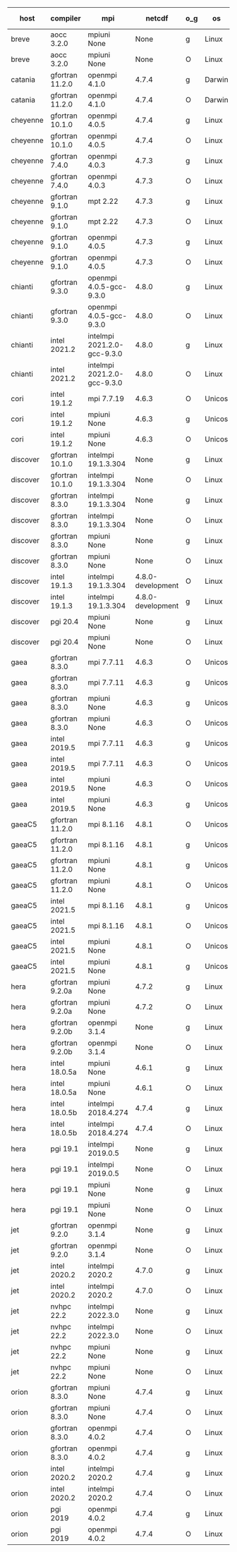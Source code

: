 

| host     | compiler                              | mpi                      | netcdf        | o_g        | os       | build       | u_pass          | u_fail          | s_pass            | s_fail            | e_pass             | e_fail             | nuopc_pass       | nuopc_fail       | artifacts link          |
|----------|---------------------------------------|--------------------------|---------------|------------|----------|-------------|-----------------|-----------------|-------------------|-------------------|--------------------|--------------------|------------------|------------------|-------------------------|
| breve | aocc 3.2.0 | mpiuni None  | None  | g | Linux | PASS | None | None | None | None | None | None | None | None | <a href="https://github.com/esmf-org/esmf-test-artifacts/tree/2b404a2cc03a17fac8a1781c8f1796b006866b8c/develop/aocc/3.2.0/g/mpiuni/None" target="_blank">2b404a2</a> | 
| breve | aocc 3.2.0 | mpiuni None  | None  | O | Linux | PASS | 12304 | 34 | 6 | 2 | 43 | 0 | None | None | <a href="https://github.com/esmf-org/esmf-test-artifacts/tree/1f9543019832972f24fe043619da0e7e3c632c14/develop/aocc/3.2.0/O/mpiuni/None" target="_blank">1f95430</a> | 
| catania | gfortran 11.2.0 | openmpi 4.1.0  | 4.7.4  | g | Darwin | PASS | None | None | None | None | None | None | None | None | <a href="https://github.com/esmf-org/esmf-test-artifacts/tree/c43a97f43daa55358896fb1733c7c527dfa12394/develop/gfortran/11.2.0/g/openmpi/4.1.0" target="_blank">c43a97f</a> | 
| catania | gfortran 11.2.0 | openmpi 4.1.0  | 4.7.4  | O | Darwin | PASS | 13906 | 11 | 49 | 0 | 80 | 0 | 52 | 0 | <a href="https://github.com/esmf-org/esmf-test-artifacts/tree/ec0bb16dc00b532386170f007ccfe09681cd7776/develop/gfortran/11.2.0/O/openmpi/4.1.0" target="_blank">ec0bb16</a> | 
| cheyenne | gfortran 10.1.0 | openmpi 4.0.5  | 4.7.4  | g | Linux | PASS | None | None | None | None | None | None | None | None | <a href="https://github.com/esmf-org/esmf-test-artifacts/tree/66a035833df3a5b8af0a0018b4e1fc33c40ab25c/develop/gfortran/10.1.0/g/openmpi/4.0.5" target="_blank">66a0358</a> | 
| cheyenne | gfortran 10.1.0 | openmpi 4.0.5  | 4.7.4  | O | Linux | PASS | 13917 | 0 | 49 | 0 | 80 | 0 | 52 | 0 | <a href="https://github.com/esmf-org/esmf-test-artifacts/tree/a23772aa8bee6a6693f9bf7c88403d1393a77686/develop/gfortran/10.1.0/O/openmpi/4.0.5" target="_blank">a23772a</a> | 
| cheyenne | gfortran 7.4.0 | openmpi 4.0.3  | 4.7.3  | g | Linux | PASS | None | None | None | None | None | None | None | None | <a href="https://github.com/esmf-org/esmf-test-artifacts/tree/1f3cca7f4fce69b0fa8e3f66932d9d3fe885a150/develop/gfortran/7.4.0/g/openmpi/4.0.3" target="_blank">1f3cca7</a> | 
| cheyenne | gfortran 7.4.0 | openmpi 4.0.3  | 4.7.3  | O | Linux | PASS | 13917 | 0 | 49 | 0 | 80 | 0 | 52 | 0 | <a href="https://github.com/esmf-org/esmf-test-artifacts/tree/8957aab5f5bb242a96df82c0fed039a1861a129e/develop/gfortran/7.4.0/O/openmpi/4.0.3" target="_blank">8957aab</a> | 
| cheyenne | gfortran 9.1.0 | mpt 2.22  | 4.7.3  | g | Linux | PASS | 13917 | 0 | 49 | 0 | 80 | 0 | 52 | 0 | <a href="https://github.com/esmf-org/esmf-test-artifacts/tree/30699cf3fe07806bcbfd9d3c723f7d09c61a70fc/develop/gfortran/9.1.0/g/mpt/2.22" target="_blank">30699cf</a> | 
| cheyenne | gfortran 9.1.0 | mpt 2.22  | 4.7.3  | O | Linux | PASS | 13917 | 0 | 49 | 0 | 80 | 0 | 52 | 0 | <a href="https://github.com/esmf-org/esmf-test-artifacts/tree/29ac9405c00fa0f3a4611a86744bf3a0c7e4505a/develop/gfortran/9.1.0/O/mpt/2.22" target="_blank">29ac940</a> | 
| cheyenne | gfortran 9.1.0 | openmpi 4.0.5  | 4.7.3  | g | Linux | PASS | None | None | None | None | None | None | None | None | <a href="https://github.com/esmf-org/esmf-test-artifacts/tree/60f90ca2d45a51ab73913c681fd871a433ef88ac/develop/gfortran/9.1.0/g/openmpi/4.0.5" target="_blank">60f90ca</a> | 
| cheyenne | gfortran 9.1.0 | openmpi 4.0.5  | 4.7.3  | O | Linux | PASS | 13917 | 0 | 49 | 0 | 80 | 0 | 52 | 0 | <a href="https://github.com/esmf-org/esmf-test-artifacts/tree/1b52467a72ba65e704bd9508ce9340bc1b5e8d2d/develop/gfortran/9.1.0/O/openmpi/4.0.5" target="_blank">1b52467</a> | 
| chianti | gfortran 9.3.0 | openmpi 4.0.5-gcc-9.3.0  | 4.8.0  | g | Linux | PASS | 13916 | 1 | 49 | 0 | 80 | 0 | 52 | 0 | <a href="https://github.com/esmf-org/esmf-test-artifacts/tree/8b3555eb3e222be3ea2499a4869c80361cafa3b3/develop/gfortran/9.3.0/g/openmpi/4.0.5-gcc-9.3.0" target="_blank">8b3555e</a> | 
| chianti | gfortran 9.3.0 | openmpi 4.0.5-gcc-9.3.0  | 4.8.0  | O | Linux | PASS | 13917 | 0 | 49 | 0 | 80 | 0 | 52 | 0 | <a href="https://github.com/esmf-org/esmf-test-artifacts/tree/82a271548f807176152e1d3752fb7baa5777b64b/develop/gfortran/9.3.0/O/openmpi/4.0.5-gcc-9.3.0" target="_blank">82a2715</a> | 
| chianti | intel 2021.2 | intelmpi 2021.2.0-gcc-9.3.0  | 4.8.0  | g | Linux | PASS | 13917 | 0 | 49 | 0 | 80 | 0 | 52 | 0 | <a href="https://github.com/esmf-org/esmf-test-artifacts/tree/8ec5e192deeb74502264baa34bd0fff6dc3e4863/develop/intel/2021.2/g/intelmpi/2021.2.0-gcc-9.3.0" target="_blank">8ec5e19</a> | 
| chianti | intel 2021.2 | intelmpi 2021.2.0-gcc-9.3.0  | 4.8.0  | O | Linux | PASS | 13917 | 0 | 49 | 0 | 80 | 0 | 52 | 0 | <a href="https://github.com/esmf-org/esmf-test-artifacts/tree/2a40d90346b25356be5bd687f1f0791a1c888882/develop/intel/2021.2/O/intelmpi/2021.2.0-gcc-9.3.0" target="_blank">2a40d90</a> | 
| cori | intel 19.1.2 | mpi 7.7.19  | 4.6.3  | O | Unicos | PASS | None | None | None | None | None | None | None | None | <a href="https://github.com/esmf-org/esmf-test-artifacts/tree/70756eb62bf0fea937277f752599e07841b942bd/develop/intel/19.1.2/O/mpi/7.7.19" target="_blank">70756eb</a> | 
| cori | intel 19.1.2 | mpiuni None  | 4.6.3  | g | Unicos | PASS | None | None | None | None | None | None | None | None | <a href="https://github.com/esmf-org/esmf-test-artifacts/tree/519b4733debc0960e21234333147a6e31c491274/develop/intel/19.1.2/g/mpiuni/None" target="_blank">519b473</a> | 
| cori | intel 19.1.2 | mpiuni None  | 4.6.3  | O | Unicos | PASS | None | None | None | None | None | None | None | None | <a href="https://github.com/esmf-org/esmf-test-artifacts/tree/b13b091729cc7c573ecfee4d7ed297c7666ad84e/develop/intel/19.1.2/O/mpiuni/None" target="_blank">b13b091</a> | 
| discover | gfortran 10.1.0 | intelmpi 19.1.3.304  | None  | g | Linux | PASS | 13902 | 15 | 49 | 0 | 80 | 0 | 52 | 0 | <a href="https://github.com/esmf-org/esmf-test-artifacts/tree/8faa92d28cebc300c351247d755c67e370ec56e6/develop/gfortran/10.1.0/g/intelmpi/19.1.3.304" target="_blank">8faa92d</a> | 
| discover | gfortran 10.1.0 | intelmpi 19.1.3.304  | None  | O | Linux | PASS | 13902 | 15 | 49 | 0 | 80 | 0 | 52 | 0 | <a href="https://github.com/esmf-org/esmf-test-artifacts/tree/1886e2d51e3997a29ffab70ac9a8dc085ccd12c8/develop/gfortran/10.1.0/O/intelmpi/19.1.3.304" target="_blank">1886e2d</a> | 
| discover | gfortran 8.3.0 | intelmpi 19.1.3.304  | None  | g | Linux | PASS | 13902 | 15 | 49 | 0 | 80 | 0 | 52 | 0 | <a href="https://github.com/esmf-org/esmf-test-artifacts/tree/e62f054543d40ffeeb8e7cd0d8822eaba04bf03d/develop/gfortran/8.3.0/g/intelmpi/19.1.3.304" target="_blank">e62f054</a> | 
| discover | gfortran 8.3.0 | intelmpi 19.1.3.304  | None  | O | Linux | PASS | 13902 | 15 | 49 | 0 | 80 | 0 | 52 | 0 | <a href="https://github.com/esmf-org/esmf-test-artifacts/tree/c756b77ed44e4057a0f716a59aa8f70525c47d0d/develop/gfortran/8.3.0/O/intelmpi/19.1.3.304" target="_blank">c756b77</a> | 
| discover | gfortran 8.3.0 | mpiuni None  | None  | g | Linux | PASS | 12338 | 0 | 8 | 0 | 43 | 0 | None | None | <a href="https://github.com/esmf-org/esmf-test-artifacts/tree/0bdde89106d6b09d944d2b72c6d6758e4382eebc/develop/gfortran/8.3.0/g/mpiuni/None" target="_blank">0bdde89</a> | 
| discover | gfortran 8.3.0 | mpiuni None  | None  | O | Linux | PASS | 12338 | 0 | 8 | 0 | 43 | 0 | None | None | <a href="https://github.com/esmf-org/esmf-test-artifacts/tree/83b48535dbd8da75854ffaea3adf3e985f0e5ffe/develop/gfortran/8.3.0/O/mpiuni/None" target="_blank">83b4853</a> | 
| discover | intel 19.1.3 | intelmpi 19.1.3.304  | 4.8.0-development  | O | Linux | PASS | 13917 | 0 | 49 | 0 | 80 | 0 | 52 | 0 | <a href="https://github.com/esmf-org/esmf-test-artifacts/tree/8fd622264e1587ba0a2a7f6ac7ceb411cece3024/develop/intel/19.1.3/O/intelmpi/19.1.3.304" target="_blank">8fd6222</a> | 
| discover | intel 19.1.3 | intelmpi 19.1.3.304  | 4.8.0-development  | g | Linux | PASS | 13917 | 0 | 49 | 0 | 80 | 0 | 52 | 0 | <a href="https://github.com/esmf-org/esmf-test-artifacts/tree/fcd0fc408a902366e431c83c067470e84fd1e102/develop/intel/19.1.3/g/intelmpi/19.1.3.304" target="_blank">fcd0fc4</a> | 
| discover | pgi 20.4 | mpiuni None  | None  | g | Linux | PASS | None | None | None | None | None | None | None | None | <a href="https://github.com/esmf-org/esmf-test-artifacts/tree/d3533cb30258af0ed8279665c5958f0d79d21650/develop/pgi/20.4/g/mpiuni/None" target="_blank">d3533cb</a> | 
| discover | pgi 20.4 | mpiuni None  | None  | O | Linux | PASS | 0 | 7460 | 0 | 8 | None | None | None | None | <a href="https://github.com/esmf-org/esmf-test-artifacts/tree/b49bf2ff65173288a4008dcdb20d5134cde512e7/develop/pgi/20.4/O/mpiuni/None" target="_blank">b49bf2f</a> | 
| gaea | gfortran 8.3.0 | mpi 7.7.11  | 4.6.3  | O | Unicos | PASS | 13916 | 1 | 49 | 0 | 80 | 0 | 47 | 5 | <a href="https://github.com/esmf-org/esmf-test-artifacts/tree/2278861a25a3f718d83d1ced6064003b62f8f64b/develop/gfortran/8.3.0/O/mpi/7.7.11" target="_blank">2278861</a> | 
| gaea | gfortran 8.3.0 | mpi 7.7.11  | 4.6.3  | g | Unicos | PASS | 13916 | 1 | 49 | 0 | 80 | 0 | 47 | 5 | <a href="https://github.com/esmf-org/esmf-test-artifacts/tree/7591fd9cc24e2a742f088eca15e31a5156ab1e53/develop/gfortran/8.3.0/g/mpi/7.7.11" target="_blank">7591fd9</a> | 
| gaea | gfortran 8.3.0 | mpiuni None  | 4.6.3  | g | Unicos | PASS | 12338 | 0 | 8 | 0 | 43 | 0 | None | None | <a href="https://github.com/esmf-org/esmf-test-artifacts/tree/75c976e24234ebc5ab12da35a39430f80c32d3d8/develop/gfortran/8.3.0/g/mpiuni/None" target="_blank">75c976e</a> | 
| gaea | gfortran 8.3.0 | mpiuni None  | 4.6.3  | O | Unicos | PASS | 12338 | 0 | 8 | 0 | 43 | 0 | None | None | <a href="https://github.com/esmf-org/esmf-test-artifacts/tree/16232b6f258db48d24c17ebc1e11913323d22777/develop/gfortran/8.3.0/O/mpiuni/None" target="_blank">16232b6</a> | 
| gaea | intel 2019.5 | mpi 7.7.11  | 4.6.3  | g | Unicos | PASS | 13902 | 15 | 49 | 0 | 80 | 0 | 47 | 5 | <a href="https://github.com/esmf-org/esmf-test-artifacts/tree/6c4b31d61327cc890b5afaffe0226e26518739f2/develop/intel/2019.5/g/mpi/7.7.11" target="_blank">6c4b31d</a> | 
| gaea | intel 2019.5 | mpi 7.7.11  | 4.6.3  | O | Unicos | PASS | 13902 | 15 | 49 | 0 | 80 | 0 | 47 | 5 | <a href="https://github.com/esmf-org/esmf-test-artifacts/tree/1bfbe470abb45d6efec5920a42e416c6e7ae07c7/develop/intel/2019.5/O/mpi/7.7.11" target="_blank">1bfbe47</a> | 
| gaea | intel 2019.5 | mpiuni None  | 4.6.3  | O | Unicos | PASS | 12323 | 15 | 8 | 0 | 43 | 0 | None | None | <a href="https://github.com/esmf-org/esmf-test-artifacts/tree/1c4922a79c753fbbda1935ff075e9eb129b37a7e/develop/intel/2019.5/O/mpiuni/None" target="_blank">1c4922a</a> | 
| gaea | intel 2019.5 | mpiuni None  | 4.6.3  | g | Unicos | PASS | 12323 | 15 | 8 | 0 | 43 | 0 | None | None | <a href="https://github.com/esmf-org/esmf-test-artifacts/tree/500ab81612269b56085b6d85fa0242f95b94da13/develop/intel/2019.5/g/mpiuni/None" target="_blank">500ab81</a> | 
| gaeaC5 | gfortran 11.2.0 | mpi 8.1.16  | 4.8.1  | O | Unicos | PASS | 13917 | 0 | 49 | 0 | 80 | 0 | 52 | 0 | <a href="https://github.com/esmf-org/esmf-test-artifacts/tree/50278fab2cf1af9874dfe45b6ad3a4a0659ee655/develop/gfortran/11.2.0/O/mpi/8.1.16" target="_blank">50278fa</a> | 
| gaeaC5 | gfortran 11.2.0 | mpi 8.1.16  | 4.8.1  | g | Unicos | PASS | 13917 | 0 | 49 | 0 | 80 | 0 | 52 | 0 | <a href="https://github.com/esmf-org/esmf-test-artifacts/tree/f417465246211ebade99e6ffe3e953050fd0dcd6/develop/gfortran/11.2.0/g/mpi/8.1.16" target="_blank">f417465</a> | 
| gaeaC5 | gfortran 11.2.0 | mpiuni None  | 4.8.1  | g | Unicos | PASS | 12338 | 0 | 8 | 0 | 43 | 0 | None | None | <a href="https://github.com/esmf-org/esmf-test-artifacts/tree/025f9cc9f07e39371c6da94144539eea35a7281b/develop/gfortran/11.2.0/g/mpiuni/None" target="_blank">025f9cc</a> | 
| gaeaC5 | gfortran 11.2.0 | mpiuni None  | 4.8.1  | O | Unicos | PASS | 12338 | 0 | 8 | 0 | 43 | 0 | None | None | <a href="https://github.com/esmf-org/esmf-test-artifacts/tree/ae2215dea19546a729c99cf2b473ee98cf9794d5/develop/gfortran/11.2.0/O/mpiuni/None" target="_blank">ae2215d</a> | 
| gaeaC5 | intel 2021.5 | mpi 8.1.16  | 4.8.1  | g | Unicos | PASS | 13917 | 0 | 49 | 0 | 80 | 0 | 52 | 0 | <a href="https://github.com/esmf-org/esmf-test-artifacts/tree/c86e5c7f949be323f9175b78b9f89a5424dd85c0/develop/intel/2021.5/g/mpi/8.1.16" target="_blank">c86e5c7</a> | 
| gaeaC5 | intel 2021.5 | mpi 8.1.16  | 4.8.1  | O | Unicos | PASS | 13917 | 0 | 49 | 0 | 80 | 0 | 52 | 0 | <a href="https://github.com/esmf-org/esmf-test-artifacts/tree/3b7a2033da10a053358df5ad9c0b29cb6976206f/develop/intel/2021.5/O/mpi/8.1.16" target="_blank">3b7a203</a> | 
| gaeaC5 | intel 2021.5 | mpiuni None  | 4.8.1  | O | Unicos | PASS | 12338 | 0 | 8 | 0 | 43 | 0 | None | None | <a href="https://github.com/esmf-org/esmf-test-artifacts/tree/bd5fe7e81310dcb3279f277f0f27f57bf10338ac/develop/intel/2021.5/O/mpiuni/None" target="_blank">bd5fe7e</a> | 
| gaeaC5 | intel 2021.5 | mpiuni None  | 4.8.1  | g | Unicos | PASS | 12338 | 0 | 8 | 0 | 43 | 0 | None | None | <a href="https://github.com/esmf-org/esmf-test-artifacts/tree/f3d83fb5ef8ad9b4d274b4b36c73bc2271d6b133/develop/intel/2021.5/g/mpiuni/None" target="_blank">f3d83fb</a> | 
| hera | gfortran 9.2.0a | mpiuni None  | 4.7.2  | g | Linux | PASS | 12338 | 0 | 8 | 0 | 43 | 0 | None | None | <a href="https://github.com/esmf-org/esmf-test-artifacts/tree/560c04ca8b558fbfc0975c0e4cf0217b9e50a2f9/develop/gfortran/9.2.0a/g/mpiuni/None" target="_blank">560c04c</a> | 
| hera | gfortran 9.2.0a | mpiuni None  | 4.7.2  | O | Linux | PASS | 12338 | 0 | 8 | 0 | 43 | 0 | None | None | <a href="https://github.com/esmf-org/esmf-test-artifacts/tree/bc058df211e9717164623afe8278497b41c8404b/develop/gfortran/9.2.0a/O/mpiuni/None" target="_blank">bc058df</a> | 
| hera | gfortran 9.2.0b | openmpi 3.1.4  | None  | g | Linux | PASS | 13917 | 0 | 49 | 0 | 80 | 0 | 52 | 0 | <a href="https://github.com/esmf-org/esmf-test-artifacts/tree/abf194391fd94e392e628e28e6010de483c4425e/develop/gfortran/9.2.0b/g/openmpi/3.1.4" target="_blank">abf1943</a> | 
| hera | gfortran 9.2.0b | openmpi 3.1.4  | None  | O | Linux | PASS | 13917 | 0 | 49 | 0 | 80 | 0 | 52 | 0 | <a href="https://github.com/esmf-org/esmf-test-artifacts/tree/00ece405e6722945b0ddd6867714b945f8623e57/develop/gfortran/9.2.0b/O/openmpi/3.1.4" target="_blank">00ece40</a> | 
| hera | intel 18.0.5a | mpiuni None  | 4.6.1  | g | Linux | PASS | 12338 | 0 | 8 | 0 | 43 | 0 | None | None | <a href="https://github.com/esmf-org/esmf-test-artifacts/tree/1c71a7d61362707b49063a5b9af5dd4601b2cbec/develop/intel/18.0.5a/g/mpiuni/None" target="_blank">1c71a7d</a> | 
| hera | intel 18.0.5a | mpiuni None  | 4.6.1  | O | Linux | PASS | 12338 | 0 | 8 | 0 | 43 | 0 | None | None | <a href="https://github.com/esmf-org/esmf-test-artifacts/tree/8d5b6df3e176aaa39da2002e1a6e4feca9d046f1/develop/intel/18.0.5a/O/mpiuni/None" target="_blank">8d5b6df</a> | 
| hera | intel 18.0.5b | intelmpi 2018.4.274  | 4.7.4  | g | Linux | PASS | 13917 | 0 | 49 | 0 | 80 | 0 | 52 | 0 | <a href="https://github.com/esmf-org/esmf-test-artifacts/tree/48be8e63bb2e73e00c023a9e124c032324e33b63/develop/intel/18.0.5b/g/intelmpi/2018.4.274" target="_blank">48be8e6</a> | 
| hera | intel 18.0.5b | intelmpi 2018.4.274  | 4.7.4  | O | Linux | PASS | 13917 | 0 | 49 | 0 | 80 | 0 | 52 | 0 | <a href="https://github.com/esmf-org/esmf-test-artifacts/tree/643265728b679fa95f8868de3a449d4868a0533b/develop/intel/18.0.5b/O/intelmpi/2018.4.274" target="_blank">6432657</a> | 
| hera | pgi 19.1 | intelmpi 2019.0.5  | None  | g | Linux | PASS | 13040 | 877 | None | None | None | None | None | None | <a href="https://github.com/esmf-org/esmf-test-artifacts/tree/9725acb88adabd8795c33ee2f41016a54cfb9e1e/develop/pgi/19.1/g/intelmpi/2019.0.5" target="_blank">9725acb</a> | 
| hera | pgi 19.1 | intelmpi 2019.0.5  | None  | O | Linux | PASS | 13088 | 829 | None | None | None | None | None | None | <a href="https://github.com/esmf-org/esmf-test-artifacts/tree/87114300b01a653f72fdfb72c38331e85121b0e4/develop/pgi/19.1/O/intelmpi/2019.0.5" target="_blank">8711430</a> | 
| hera | pgi 19.1 | mpiuni None  | None  | g | Linux | PASS | 11713 | 625 | 4 | 4 | 40 | 3 | None | None | <a href="https://github.com/esmf-org/esmf-test-artifacts/tree/2f8a8c0bc98687af760e4d85af1f5d11a02c20a8/develop/pgi/19.1/g/mpiuni/None" target="_blank">2f8a8c0</a> | 
| hera | pgi 19.1 | mpiuni None  | None  | O | Linux | PASS | 11713 | 625 | 6 | 2 | 40 | 3 | None | None | <a href="https://github.com/esmf-org/esmf-test-artifacts/tree/b7c4deaf6121b68a00ba555f445943823207fc48/develop/pgi/19.1/O/mpiuni/None" target="_blank">b7c4dea</a> | 
| jet | gfortran 9.2.0 | openmpi 3.1.4  | None  | g | Linux | PASS | 13917 | 0 | 49 | 0 | 80 | 0 | 52 | 0 | <a href="https://github.com/esmf-org/esmf-test-artifacts/tree/c474be27a8b1b95e5589e41e15b27c95b4588e50/develop/gfortran/9.2.0/g/openmpi/3.1.4" target="_blank">c474be2</a> | 
| jet | gfortran 9.2.0 | openmpi 3.1.4  | None  | O | Linux | PASS | 13917 | 0 | 49 | 0 | 80 | 0 | 52 | 0 | <a href="https://github.com/esmf-org/esmf-test-artifacts/tree/71e00aad10dff4a0d5ed914c7a403d047d027fad/develop/gfortran/9.2.0/O/openmpi/3.1.4" target="_blank">71e00aa</a> | 
| jet | intel 2020.2 | intelmpi 2020.2  | 4.7.0  | g | Linux | PASS | 13917 | 0 | 49 | 0 | 80 | 0 | 52 | 0 | <a href="https://github.com/esmf-org/esmf-test-artifacts/tree/aec55d2742eedb4fab851dd1c5515e998eff57fb/develop/intel/2020.2/g/intelmpi/2020.2" target="_blank">aec55d2</a> | 
| jet | intel 2020.2 | intelmpi 2020.2  | 4.7.0  | O | Linux | PASS | 13916 | 1 | 49 | 0 | 80 | 0 | 52 | 0 | <a href="https://github.com/esmf-org/esmf-test-artifacts/tree/5a8fdb0b67edb31ddb90c6a7cb4dc54098126909/develop/intel/2020.2/O/intelmpi/2020.2" target="_blank">5a8fdb0</a> | 
| jet | nvhpc 22.2 | intelmpi 2022.3.0  | None  | g | Linux | FAIL | None | None | None | None | None | None | None | None | <a href="https://github.com/esmf-org/esmf-test-artifacts/tree/0ebef304af98986ec0c445a5c0655ac4a275b202/develop/nvhpc/22.2/g/intelmpi/2022.3.0" target="_blank">0ebef30</a> | 
| jet | nvhpc 22.2 | intelmpi 2022.3.0  | None  | O | Linux | FAIL | None | None | None | None | None | None | None | None | <a href="https://github.com/esmf-org/esmf-test-artifacts/tree/29d757f9c22776939a206e8436dedf5915ae1f00/develop/nvhpc/22.2/O/intelmpi/2022.3.0" target="_blank">29d757f</a> | 
| jet | nvhpc 22.2 | mpiuni None  | None  | g | Linux | PASS | 11713 | 625 | 4 | 4 | 40 | 3 | None | None | <a href="https://github.com/esmf-org/esmf-test-artifacts/tree/a089ec823e21ac19c8a531ee6117fc8226c8f813/develop/nvhpc/22.2/g/mpiuni/None" target="_blank">a089ec8</a> | 
| jet | nvhpc 22.2 | mpiuni None  | None  | O | Linux | PASS | 12336 | 2 | 8 | 0 | 43 | 0 | None | None | <a href="https://github.com/esmf-org/esmf-test-artifacts/tree/f4780917be47d391a937d623152c971e1efaa6ca/develop/nvhpc/22.2/O/mpiuni/None" target="_blank">f478091</a> | 
| orion | gfortran 8.3.0 | mpiuni None  | 4.7.4  | g | Linux | PASS | 12338 | 0 | 8 | 0 | 43 | 0 | None | None | <a href="https://github.com/esmf-org/esmf-test-artifacts/tree/aee916bb0abfe503b3a0879b4496892591b34ee4/develop/gfortran/8.3.0/g/mpiuni/None" target="_blank">aee916b</a> | 
| orion | gfortran 8.3.0 | mpiuni None  | 4.7.4  | O | Linux | PASS | 12338 | 0 | 8 | 0 | 43 | 0 | None | None | <a href="https://github.com/esmf-org/esmf-test-artifacts/tree/f4a0a7308811ec5e183683cd0f46d694d6d53fe3/develop/gfortran/8.3.0/O/mpiuni/None" target="_blank">f4a0a73</a> | 
| orion | gfortran 8.3.0 | openmpi 4.0.2  | 4.7.4  | O | Linux | PASS | 13917 | 0 | 49 | 0 | 80 | 0 | 52 | 0 | <a href="https://github.com/esmf-org/esmf-test-artifacts/tree/3a8e73808003684658b72dabda7d9c792dcb7cc0/develop/gfortran/8.3.0/O/openmpi/4.0.2" target="_blank">3a8e738</a> | 
| orion | gfortran 8.3.0 | openmpi 4.0.2  | 4.7.4  | g | Linux | PASS | 13917 | 0 | 49 | 0 | 80 | 0 | 52 | 0 | <a href="https://github.com/esmf-org/esmf-test-artifacts/tree/8638c6fb75eb9ecc16869754fd382d2b19339984/develop/gfortran/8.3.0/g/openmpi/4.0.2" target="_blank">8638c6f</a> | 
| orion | intel 2020.2 | intelmpi 2020.2  | 4.7.4  | g | Linux | PASS | None | None | None | None | None | None | None | None | <a href="https://github.com/esmf-org/esmf-test-artifacts/tree/59bfbc006d320860d53c36c7a9d8ffb532b9c27c/develop/intel/2020.2/g/intelmpi/2020.2" target="_blank">59bfbc0</a> | 
| orion | intel 2020.2 | intelmpi 2020.2  | 4.7.4  | O | Linux | PASS | None | None | None | None | None | None | None | None | <a href="https://github.com/esmf-org/esmf-test-artifacts/tree/1117a542d6fb9c24f3f8a278ab7407a26297e87d/develop/intel/2020.2/O/intelmpi/2020.2" target="_blank">1117a54</a> | 
| orion | pgi 2019 | openmpi 4.0.2  | 4.7.4  | g | Linux | PASS | None | None | None | None | None | None | None | None | <a href="https://github.com/esmf-org/esmf-test-artifacts/tree/237f4b5d9b693ec94a031a73fa85acd4cdf9652c/develop/pgi/2019/g/openmpi/4.0.2" target="_blank">237f4b5</a> | 
| orion | pgi 2019 | openmpi 4.0.2  | 4.7.4  | O | Linux | PASS | None | None | None | None | None | None | None | None | <a href="https://github.com/esmf-org/esmf-test-artifacts/tree/3aeb0f953aacc94b107f1cab279f16f549559406/develop/pgi/2019/O/openmpi/4.0.2" target="_blank">3aeb0f9</a> | 
